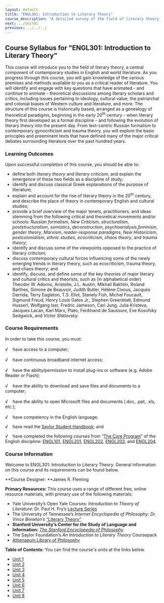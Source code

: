 ```yaml
---
layout: default
title: "ENGL301: Introduction to Literary Theory"
course_description: "A detailed survey of the field of literary theory. Examines and explicates a wide-range of literary theories, including formalism, psychoanalytic theory, Marxist theory, feminist theory, queer theory, deconstruction, semiotics, and recent trends in literary theory."
next: ../Unit01
previous: ../../../
---
```

Course Syllabus for "ENGL301: Introduction to Literary Theory"
--------------------------------------------------------------

This course will introduce you to the field of literary theory, a
central component of contemporary studies in English and world
literature. As you progress through this course, you will gain knowledge
of the various premises and methods available to you as a critical
reader of literature. You will identify and engage with key questions
that have animated - and continue to animate - theoretical discussions
among literary scholars and critics, including issues pertaining to
ideology, cultural value, the patriarchal and colonial biases of Western
culture and literature, and more. The structure of this course is
historically based, arranged as a genealogy of theoretical paradigms,
beginning in the early 20<sup>th</sup> century - when literary theory
first developed as a formal discipline - and following the evolution of
literary theory into the present day. From text-centric Russian
formalism to contemporary gynocriticism and trauma theory, you will
explore the basic principles and preeminent texts that have defined many
of the major critical debates surrounding literature over the past
hundred years.

### Learning Outcomes

Upon successful completion of this course, you should be able to:

-   define both *literary theory* and *literary criticism*, and explain
    the emergence of these two fields as a discipline of study;
-   identify and discuss classical Greek explanations of the purpose of
    literature;
-   explain and account for the rise of literary theory in the
    20<sup>th</sup> century, and describe the place of theory in
    contemporary English and cultural studies;
-   provide a brief overview of the major tenets, practitioners, and
    ideas stemming from the following critical and theoretical movements
    and/or schools: *Russian formalism*, *New Criticism*,
    *structuralism*, *poststructuralism*, *semiotics*, *deconstruction*,
    *psychoanalysis*,*feminism*, *gender theory*, *Marxism*,
    *reader-response* *paradigms*, *New Historicism*, *postcolonialism*,
    *ethnic studies*, *ecocriticism*, *chaos theory*, and *trauma
    theory*;
-   identify and discuss some of the viewpoints opposed to the practice
    of literary criticism;
-   discuss contemporary cultural forces influencing some of the newly
    emerging trends in literary theory, such as ecocriticism, trauma
    theory, and chaos theory; and
-   identify, discuss, and define some of the key theories of major
    literary and cultural critics and theorists, such as (in
    alphabetical order) Theodor W. Adorno, Aristotle, J.L. Austin,
    Mikhail Bakhtin, Roland Barthes, Simone de Beauvoir, Judith Butler,
    Hélène Cixous, Jacques Derrida, Terry Eagleton, T.S. Eliot, Stanely
    Fish, Michel Foucault, Sigmund Freud, Henry Louis Gates Jr., Stephen
    Greenblatt, Edmund Husserl, Wolfgang Iser, Fredric Jameson, Carl
    Jung, Julia Kristeva, Jacques Lacan, Karl Marx, Plato, Ferdinand de
    Saussure, Eve Kosofsky Sedgwick, and *Victor Shklovsky.*

### Course Requirements

In order to take this course, you must:  
    
 √    have access to a computer;  
    
 √    have continuous broadband internet access;  
    
 √    have the ability/permission to install plug-ins or software (e.g.
Adobe Reader or Flash);  
    
 √    have the ability to download and save files and documents to a
computer;  
    
 √    have the ability to open Microsoft files and documents (.doc,
.ppt, .xls, etc.);  
    
 √    have competency in the English language;

√    have read the [Saylor Student
Handbook](http://www.saylor.org/site/wp-content/uploads/2012/05/Saylor-StudentHandbook.pdf);
and

√    have completed the following courses from “[The Core
Program](../../majors/english/)” of the English discipline:
[ENGL101](../../courses/engl101/), [ENGL201](../../courses/engl201/),
[ENGL202](../../courses/engl202/), [ENGL203](../../courses/engl203/),
and [ENGL204](../../courses/engl204/).

### Course Information

Welcome to ENGL301: Introduction to Literary Theory. General information
on this course and its requirements can be found below.

**Course Designer: **James R. Fleming  
  
 **Primary Resources:** This course uses a range of different free,
online resource materials, with primary use of the following
materials:  
  

-   Yale University’s Open Yale Courses: *Introduction to Theory of
    Literature*: Dr. Paul H. Fry’s [Lecture
    Series](http://oyc.yale.edu/english/engl-300)
-   The University of Tennessee’s *Internet Encyclopedia of
    Philosophy: Dr. Vince Brewton’s* [“Literary
    Theory”](http://www.iep.utm.edu/literary/#H1)
-   **Stanford University’s Center for the Study of Language and
    Information:** [*The Stanford Encyclopedia of
    Philosophy*](http://plato.stanford.edu/)
-   The Saylor Foundation’s *An Introduction to Literary Theory*
    Coursepack
-   [Athenaeum Library of
    Philosophy](http://evans-experientialism.freewebspace.com/study.htm)

**Table of Contents:** You can find the course's units at the links below.

- [Unit 1](https://legacy.saylor.org/engl301/Unit01/)
- [Unit 2](https://legacy.saylor.org/engl301/Unit02/)
- [Unit 3](https://legacy.saylor.org/engl301/Unit03/)
- [Unit 4](https://legacy.saylor.org/engl301/Unit04/)
- [Unit 5](https://legacy.saylor.org/engl301/Unit05/)
- [Unit 6](https://legacy.saylor.org/engl301/Unit06/)
- [Unit 7](https://legacy.saylor.org/engl301/Unit07/)
- [Unit 8](https://legacy.saylor.org/engl301/Unit08/)
